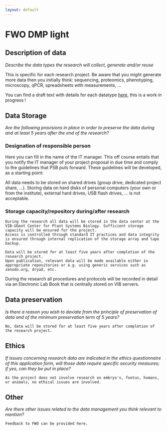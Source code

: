 ```yaml
---
layout: default
---
```


# FWO DMP light

## Description of data

*Describe the data types the research will collect, generate and/or reuse*

This is specific for each research project. Be aware that you might generate more data then you initially think: sequencing, proteomics, phenotyping, microscopy, qPCR, spreadsheets with measurements, ...

You can find a draft text with details for each datatype [here](datatypes/datatypes.md), this is a work in progress !

## Data Storage

*Are the following provisions in place in order to preserve the data during and at least 5 years after the end of the research?*

### Designation of responsible person

Here you can fill in the name of the IT manager. This off course entails that you notify the IT manager of your project proposal in due time and comply to the guidelines that PSB puts forward. These guidelines will be developed, as a starting point:

All data needs to be stored on shared drives (group drive, dedicated project share, ...). Storing data on hard disks of personal computers (your own or from the institute), external hard drives, USB flash drives, ... is not acceptable.

### Storage capacity/repository during/after research

```
During the research all data will be stored in the data center at the VIB-UGent Center for Plant Systems Biology. Sufficient storage capacity will be ensured for the project.
Access is controlled through standard IT practices and data integrity is ensured through internal replication of the storage array and tape backup.

Data will be stored for at least five years after completion of the research project.
Upon publication, relevant data will be made available either in appropriate repositories or e.g. using generic services such as zenodo.org, dryad, etc.
```

During the research all procedures and protocols will be recorded in detail via an Electronic Lab Book that is centrally stored on VIB servers.

## Data preservation

*Is there a reason you wish to deviate from the principle of preservation of data and of the minimum preservation term of 5 years?*

```
No, data will be stored for at least five years after completion of the research project.
```

## Ethics

*If issues concerning research data are indicated in the ethics questionnaire of this application form, will those data require specific security measures; if yes, can they be put in place?*

```
As the project does not involve research on embryo's, foetus, humans, or animals, no ethical issues are involved.
```

## Other

*Are there other issues related to the data management you think relevant to mention?*

```
Feedback to FWO can be provided here.
```
